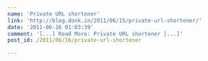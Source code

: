 ```yaml
---
name: 'Private URL shortener'
link: 'http://blog.donk.in/2011/06/15/private-url-shortener/'
date: '2011-06-16 01:03:39'
comment: '[...] Read More: Private URL shortener [...]'
post_id: /2011/06/16/private-url-shortener

---
```



